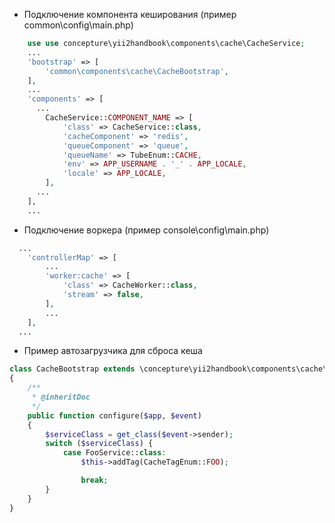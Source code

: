 - Подключение компонента кеширования (пример common\config\main.php)
```php
    use use concepture\yii2handbook\components\cache\CacheService;
    ...
    'bootstrap' => [
        'common\components\cache\CacheBootstrap',
    ],
    ...
    'components' => [
      ...
        CacheService::COMPONENT_NAME => [
            'class' => CacheService::class,
            'cacheComponent' => 'redis',
            'queueComponent' => 'queue',
            'queueName' => TubeEnum::CACHE,
            'env' => APP_USERNAME . '_' . APP_LOCALE,
            'locale' => APP_LOCALE,
        ],
      ...
    ],
    ...
```
- Подключение воркера (пример console\config\main.php)
```php
  ...
    'controllerMap' => [
        ...
        'worker:cache' => [
            'class' => CacheWorker::class,
            'stream' => false,
        ],
        ...
    ],
  ...
```
- Пример автозагрузчика для сброса кеша
```php
class CacheBootstrap extends \concepture\yii2handbook\components\cache\CacheBootstrap
{
    /**
     * @inheritDoc
     */
    public function configure($app, $event)
    {
        $serviceClass = get_class($event->sender);
        switch ($serviceClass) {
            case FooService::class:
                $this->addTag(CacheTagEnum::FOO);

                break;
        }
    }
}
    
```